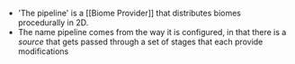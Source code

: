 - 'The pipeline' is a [[Biome Provider]] that distributes biomes procedurally in 2D.
- The name pipeline comes from the way it is configured, in that there is a *source* that gets passed through a set of stages that each provide modifications